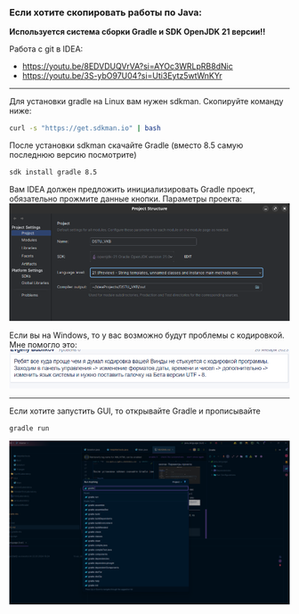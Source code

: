 ### Если хотите скопировать работы по Java:

**Используется система сборки Gradle и SDK OpenJDK 21 версии!!**

Работа с git в IDEA:

- https://youtu.be/8EDVDUQVrVA?si=AYOc3WRLpRB8dNic
- https://youtu.be/3S-ybO97U04?si=Uti3Eytz5wtWnKYr

---
Для установки gradle на Linux вам нужен sdkman.
Скопируйте команду ниже:

```bash
curl -s "https://get.sdkman.io" | bash
```

После установки sdkman скачайте Gradle (вместо 8.5 самую последнюю версию посмотрите)

```bash
sdk install gradle 8.5 
```

Вам IDEA должен предложить инициализировать Gradle проект, обязательно прожмите данные кнопки.
Параметры проекта:
![img.png](photo_readme/img3.png)

Если вы на Windows, то у вас возможно будут проблемы с кодировкой. Мне помогло это:
![img.png](photo_readme/img.png)

---
Если хотите запустить GUI, то открывайте Gradle и прописывайте 
```bash
gradle run
```
![img.png](photo_readme/executeGUI.png)